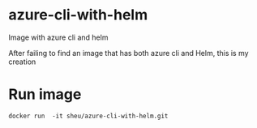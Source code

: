 # azure-cli-with-helm
Image with azure cli and helm

After failing to find an image that has both azure cli and Helm, this is my creation

# Run image
``docker run  -it sheu/azure-cli-with-helm.git``

